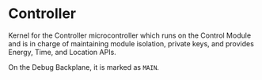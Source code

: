Controller
==========

Kernel for the Controller microcontroller which runs on the Control Module and
is in charge of maintaining module isolation, private keys, and provides Energy,
Time, and Location APIs.

On the Debug Backplane, it is marked as `MAIN`.

